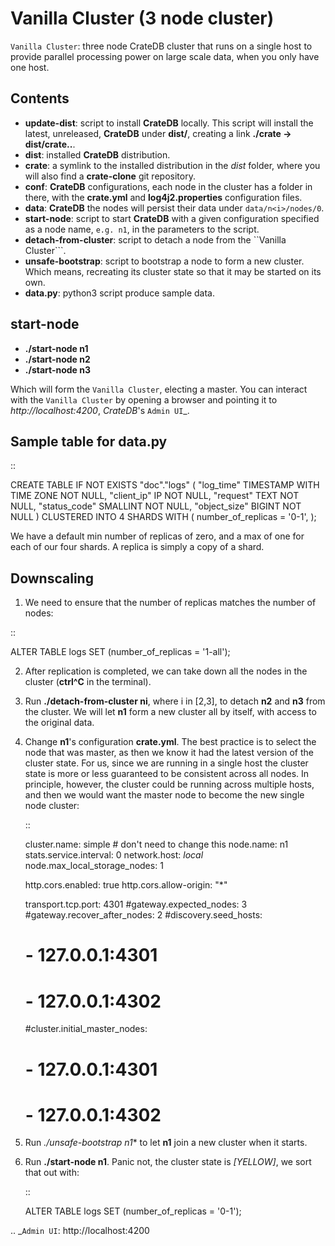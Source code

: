 
# Vanilla Cluster (3 node cluster)

``Vanilla Cluster``: three node CrateDB cluster that runs on a single host to provide 
parallel processing power on large scale data, when you only have one host.

## Contents

   - **update-dist**: script to install **CrateDB** locally. This script will install 
     the latest, unreleased, **CrateDB** under **dist/**, creating a link 
     **./crate -> dist/crate..**.
   - **dist**: installed **CrateDB** distribution.
   - **crate**: a symlink to the installed distribution in the *dist* folder, where
     you will also find a **crate-clone** git repository.
   - **conf**: **CrateDB** configurations, each node in the cluster has a folder
     in there, with the **crate.yml** and **log4j2.properties** configuration files.
   - **data**: **CrateDB** the nodes will persist their data under ``data/n<i>/nodes/0``.
   - **start-node**: script to start **CrateDB** with a given configuration specified
     as a node name, `e.g. n1`, in the parameters to the script.
   - **detach-from-cluster**: script to detach a node from the ``Vanilla Cluster```.
   - **unsafe-bootstrap**: script to bootstrap a node to form a new cluster. Which
     means, recreating its cluster state so that it may be started on its own.
   - **data.py**: python3 script produce sample data.

## start-node

   - **./start-node n1**
   - **./start-node n2**
   - **./start-node n3**

   Which will form the ``Vanilla Cluster``, electing a master. You can interact with the 
   ``Vanilla Cluster`` by opening a browser and pointing it to *http://localhost:4200*, 
   *CrateDB*'s `Admin UI`_.

## Sample table for data.py

::

  CREATE TABLE IF NOT EXISTS "doc"."logs" (
     "log_time" TIMESTAMP WITH TIME ZONE NOT NULL,
     "client_ip" IP NOT NULL,
     "request" TEXT NOT NULL,
     "status_code" SMALLINT NOT NULL,
     "object_size" BIGINT NOT NULL
  )
  CLUSTERED INTO 4 SHARDS
  WITH (
     number_of_replicas = '0-1',
  );

We have a default min number of replicas of zero, and a max of one for each of our four 
shards. A replica is simply a copy of a shard.


## Downscaling

1. We need to ensure that the number of replicas matches the number of nodes:

::

  ALTER TABLE logs SET (number_of_replicas = '1-all');

2. After replication is completed, we can take down all the nodes in the cluster
   (**ctrl^C** in the terminal).

3. Run **./detach-from-cluster ni**, where i in [2,3], to detach **n2** and **n3** from the cluster.
   We will let **n1** form a new cluster all by itself, with access to the original data.

4. Change **n1**'s configuration **crate.yml**. The best practice is to select the node
   that was master, as then we know it had the latest version of the cluster state. For
   us, since we are running in a single host the cluster state is more or less
   guaranteed to be consistent across all nodes. In principle, however, the cluster could
   be running across multiple hosts, and then we would want the master node to become the
   new single node cluster:

   ::

     cluster.name: simple   # don't need to change this
     node.name: n1
     stats.service.interval: 0
     network.host: _local_
     node.max_local_storage_nodes: 1

     http.cors.enabled: true
     http.cors.allow-origin: "*"

     transport.tcp.port: 4301
     #gateway.expected_nodes: 3
     #gateway.recover_after_nodes: 2
     #discovery.seed_hosts:
     #  - 127.0.0.1:4301
     #  - 127.0.0.1:4302
     #cluster.initial_master_nodes:
     #  - 127.0.0.1:4301
     #  - 127.0.0.1:4302

5. Run *./unsafe-bootstrap n1** to let **n1** join a new cluster when it starts.

6. Run **./start-node n1**.
   Panic not, the cluster state is *[YELLOW]*, we sort that out with:

   ::

     ALTER TABLE logs SET (number_of_replicas = '0-1');

.. _`Admin UI`: http://localhost:4200
